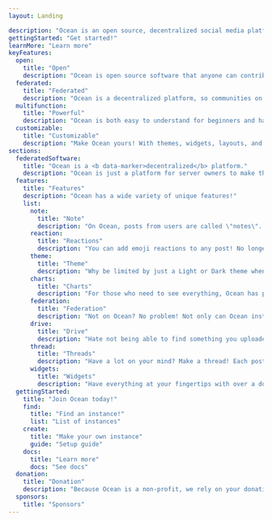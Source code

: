 ```yaml
---
layout: Landing

description: "Ocean is an open source, decentralized social media platform that's free forever!"
gettingStarted: "Get started!"
learnMore: "Learn more"
keyFeatures:
  open:
    title: "Open"
    description: "Ocean is open source software that anyone can contribute to and everyone can use for free whenever and wherever."
  federated:
    title: "Federated"
    description: "Ocean is a decentralized platform, so communities on different instances can connect with each other."
  multifunction:
    title: "Powerful"
    description: "Ocean is both easy to understand for beginners and has powerful features for advanced users."
  customizable:
    title: "Customizable"
    description: "Make Ocean yours! With themes, widgets, layouts, and more, you make make Ocean just the way you like it."
sections:
  federatedSoftware:
    title: "Ocean is a <b data-marker>decentralized</b> platform."
    description: "Ocean is just a platform for server owners to make their own instances of Ocean, and they can all talk to each other! There's large instances for the masses, smaller ones for groups, fandoms, and subcultures, and even instances just for individuals and their friends. Want to have even more control? You can make your own instance on your server with relative ease, cutting ties from any large company who wants to spy on you and sell your data. Ocean is about community and sharing, not corporations and big tech. Have friends not on Ocean? No problem! Because Ocean is on the Fediverse (ActivityPub), you can interact with people on other platforms like Mastodon, PixelFed, PeerTube, and more!"
  features:
    title: "Features"
    description: "Ocean has a wide variety of unique features!"
    list:
      note:
        title: "Note"
        description: "On Ocean, posts from users are called \"notes\". Reply, quote, add custom emojis, animated text, content warnings, attach multiple images, videos, GIFs, audio clips, or anything else!"
      reaction:
        title: "Reactions"
        description: "You can add emoji reactions to any post! No longer are you bound by a like button, show everyone exactly how you feel with the tap of a button."
      theme:
        title: "Theme"
        description: "Why be limited by just a Light or Dark theme when you can change all the colors? Use Ocean's intuitive theming functions to make Ocean just how you like it."
      charts:
        title: "Charts"
        description: "For those who need to see everything, Ocean has powerful charts for both users and admins to see what exactly is going on in your instance in real time."
      federation:
        title: "Federation"
        description: "Not on Ocean? No problem! Not only can Ocean instances talk to each other, but you can make friends with people on other networks like Mastodon and Pixelfed!"
      drive:
        title: "Drive"
        description: "Hate not being able to find something you uploaded? With Drive, you get managed and powerful cloud storage right in your social media!"
      thread:
        title: "Threads"
        description: "Have a lot on your mind? Make a thread! Each post can have up to 3,000 characters by default, and you can keep the conversation going for hours."
      widgets:
        title: "Widgets"
        description: "Have everything at your fingertips with over a dozen customizable widgets!"
  gettingStarted:
    title: "Join Ocean today!"
    find:
      title: "Find an instance!"
      list: "List of instances"
    create:
      title: "Make your own instance"
      guide: "Setup guide"
    docs:
      title: "Learn more"
      docs: "See docs"
  donation:
    title: "Donation"
    description: "Because Ocean is a non-profit, we rely on your donations to fund our development. If you like Ocean, please consider donating so that we can continue to make Ocean awesome for years to come!"
  sponsors:
    title: "Sponsors"
---
```


<!--
<style>
	.ai {
		display: none;
	}
	.screenshot.desktop {
		content: url("/screenshot-desktop-en.png");
	}
	.screenshot.mobile {
		content: url("/screenshot-mobile-en.png");
	}
	.widgets {
		content: url("/top-features-widgets-en.png");
	}
</style>
-->
